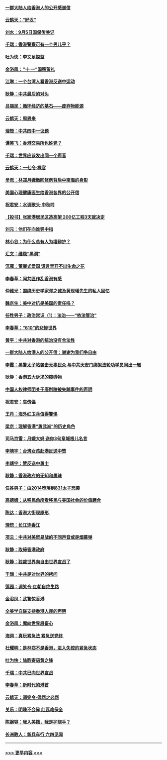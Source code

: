 #### [一群大陆人给香港人的公开感谢信](../pages/nsc993/n11514797.md?t=09111844) 
#### [云鹤天：“好汉”](../pages/nsc993/n11513536.md?t=09111844) 
#### [刘水：9月5日国保传唤记](../pages/nsc993/n11513460.md?t=09111844) 
#### [千瑞：香港警察可有一个男儿乎？](../pages/nsc993/n11513109.md?t=09111844) 
#### [吐为快：李文足探监](../pages/nsc993/n11509622.md?t=09111844) 
#### [金浴凤：“十‧一”国殇贺礼](../pages/nsc993/n11509593.md?t=09111844) 
#### [江琳：一个台湾人看香港反送中运动](../pages/nsc993/n11509211.md?t=09111844) 
#### [耿静：中共最后的对头](../pages/nsc993/n11508308.md?t=09111844) 
#### [吕锡民：循环经济的基石——废弃物能源](../pages/nsc993/n11508212.md?t=09111844) 
#### [云鹤天：周恩来](../pages/nsc993/n11508055.md?t=09111844) 
#### [理悟：中共四中一议题](../pages/nsc993/n11507782.md?t=09111844) 
#### [谭笑飞：香港交易所也姓党？](../pages/nsc993/n11507753.md?t=09111844) 
#### [千瑞：世界应该发出同一个声音](../pages/nsc993/n11507290.md?t=09111844) 
#### [云鹤天：一七令‧裸官](../pages/nsc993/n11507177.md?t=09111844) 
#### [吴侃：林郑月娥撤回修例背后中南海的身影](../pages/nsc993/n11506876.md?t=09111844) 
#### [美国心理健康医生给香港各界的公开信](../pages/nsc993/n11506809.md?t=09111844) 
#### [祝君安：水调歌头‧中秋吟](../pages/nsc993/n11506758.md?t=09111844) 
#### [【投书】张家港居民区造高架 200亿工程3天就决定](../pages/nsc993/n11506682.md?t=09111844) 
#### [刘元：他们在向谁竖中指](../pages/nsc993/n11505384.md?t=09111844) 
#### [林小谷：为什么总有人为墙辩护？](../pages/nsc993/n11505226.md?t=09111844) 
#### [汇文：维稳“黑洞”](../pages/nsc993/n11504347.md?t=09111844) 
#### [沉雁：董卿式爱国 谎言里开不出生命之花](../pages/nsc993/n11503215.md?t=09111844) 
#### [李春草：闻共匪作乱香港有感](../pages/nsc993/n11503072.md?t=09111844) 
#### [仲维光：围绕历史学家邓之诚及黄现璠先生的私人回忆](../pages/nsc993/n11501330.md?t=09111844) 
#### [魏京生：美中对抗是美国的责任吗？](../pages/nsc993/n11500723.md?t=09111844) 
#### [任性男子：政治常识（1）：法治——“依法管治”](../pages/nsc993/n11500791.md?t=09111844) 
#### [李春草：“610”的悲惨世界](../pages/nsc993/n11501141.md?t=09111844) 
#### [黄平：中共对香港的统治没有合法性](../pages/nsc993/n11499473.md?t=09111844) 
#### [一群大陆人给港人的公开信：谢谢为我们争自由](../pages/nsc993/n11500402.md?t=09111844) 
#### [李霞：黑警太子站袭击无辜民众 与中共天安门绑架法轮功学员同出一辙](../pages/nsc993/n11499805.md?t=09111844) 
#### [耿静：香港五大诉求的障碍物](../pages/nsc993/n11497578.md?t=09111844) 
#### [中国人权律师团关于唐荆陵被失踪事件的声明](../pages/nsc993/n11500014.md?t=09111844) 
#### [祝君安：哀傀儡](../pages/nsc993/n11499776.md?t=09111844) 
#### [王丹：海外红卫兵值得警惕](../pages/nsc993/n11498138.md?t=09111844) 
#### [梁京：理解香港“勇武派”的历史角色](../pages/nsc993/n11498006.md?t=09111844) 
#### [司马京雷：月娥大妈  送你3句皇城根儿名言](../pages/nsc993/n11497885.md?t=09111844) 
#### [李靖宇：台湾女孩赴港反送中赞](../pages/nsc993/n11497721.md?t=09111844) 
#### [李靖宇：赞反送中勇士](../pages/nsc993/n11497452.md?t=09111844) 
#### [耿静：香港政府的无知和愚昧](../pages/nsc993/n11494238.md?t=09111844) 
#### [任姓男子：由2014堕落到831太子恐袭](../pages/nsc993/n11496683.md?t=09111844) 
#### [高婧婧：从移民角度看移民与美国社会的价值磨合](../pages/nsc993/n11495757.md?t=09111844) 
#### [陈达：香港大街现原形 ](../pages/nsc993/n11495441.md?t=09111844) 
#### [理悟：长江连香江](../pages/nsc993/n11495377.md?t=09111844) 
#### [项云：中共对美贸易战的不同声音或是烟幕弹](../pages/nsc993/n11494929.md?t=09111844) 
#### [耿静：取缔香港政府](../pages/nsc993/n11494218.md?t=09111844) 
#### [耿静：独裁世界向自由世界宣战了](../pages/nsc993/n11494190.md?t=09111844) 
#### [千瑞：中共是对世界的拷问](../pages/nsc993/n11493021.md?t=09111844) 
#### [莲园：调笑令‧红朝自绝生路](../pages/nsc993/n11493011.md?t=09111844) 
#### [金浴凤：武警惊香港](../pages/nsc993/n11492994.md?t=09111844) 
#### [全美学自联支持香港人民的声明](../pages/nsc993/n11492630.md?t=09111844) 
#### [金浴凤：魔向世界展畜心](../pages/nsc993/n11492599.md?t=09111844) 
#### [海网：真玩紧急法 紧急送党终 ](../pages/nsc993/n11492535.md?t=09111844) 
#### [杜耀明：是林郑不是香港，进入失控的紧急状态](../pages/nsc993/n11491420.md?t=09111844) 
#### [吐为快：陆胞寄语黄之锋](../pages/nsc993/n11491117.md?t=09111844) 
#### [千瑞：中共已向世界宣战](../pages/nsc993/n11490123.md?t=09111844) 
#### [李春草：新时代的港首](../pages/nsc993/n11489864.md?t=09111844) 
#### [云鹤天：调笑令·偶然之必然](../pages/nsc993/n11489701.md?t=09111844) 
#### [关乐：明珠不会碎 红瓦难保全](../pages/nsc993/n11489647.md?t=09111844) 
#### [陈婉容：我入美籍，我是护旗手？](../pages/nsc993/n11487908.md?t=09111844) 
#### [长洲散人：新兵车行 六四见闻](../pages/nsc993/n11487729.md?t=09111844) 

----
#### [ >>> 更早内容 <<< ](../indexes/nsc993-earlier.md)
